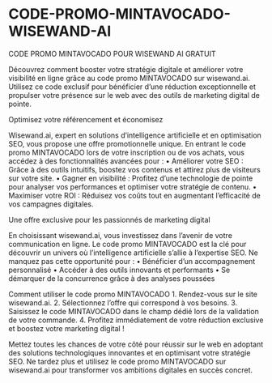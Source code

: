 # CODE-PROMO-MINTAVOCADO-WISEWAND-AI
CODE PROMO MINTAVOCADO POUR WISEWAND AI GRATUIT

Découvrez comment booster votre stratégie digitale et améliorer votre visibilité en ligne grâce au code promo MINTAVOCADO sur wisewand.ai. Utilisez ce code exclusif pour bénéficier d’une réduction exceptionnelle et propulser votre présence sur le web avec des outils de marketing digital de pointe.

Optimisez votre référencement et économisez

Wisewand.ai, expert en solutions d’intelligence artificielle et en optimisation SEO, vous propose une offre promotionnelle unique. En entrant le code promo MINTAVOCADO lors de votre inscription ou de vos achats, vous accédez à des fonctionnalités avancées pour :
	•	Améliorer votre SEO : Grâce à des outils intuitifs, boostez vos contenus et attirez plus de visiteurs sur votre site.
	•	Gagner en visibilité : Profitez d’une technologie de pointe pour analyser vos performances et optimiser votre stratégie de contenu.
	•	Maximiser votre ROI : Réduisez vos coûts tout en augmentant l’efficacité de vos campagnes digitales.

Une offre exclusive pour les passionnés de marketing digital

En choisissant wisewand.ai, vous investissez dans l’avenir de votre communication en ligne. Le code promo MINTAVOCADO est la clé pour découvrir un univers où l’intelligence artificielle s’allie à l’expertise SEO. Ne manquez pas cette opportunité pour :
	•	Bénéficier d’un accompagnement personnalisé
	•	Accéder à des outils innovants et performants
	•	Se démarquer de la concurrence grâce à des analyses poussées

Comment utiliser le code promo MINTAVOCADO
	1.	Rendez-vous sur le site wisewand.ai.
	2.	Sélectionnez l’offre qui correspond à vos besoins.
	3.	Saisissez le code MINTAVOCADO dans le champ dédié lors de la validation de votre commande.
	4.	Profitez immédiatement de votre réduction exclusive et boostez votre marketing digital !

Mettez toutes les chances de votre côté pour réussir sur le web en adoptant des solutions technologiques innovantes et en optimisant votre stratégie SEO. Ne tardez plus et utilisez le code promo MINTAVOCADO sur wisewand.ai pour transformer vos ambitions digitales en succès concret.
